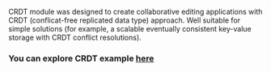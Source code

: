 CRDT module was designed to create collaborative editing applications with CRDT (conflicat-free replicated data type) 
approach. Well suitable for simple solutions (for example, a scalable eventually consistent key-value storage 
with CRDT conflict resolutions).

### You can explore CRDT example [here](https://github.com/softindex/datakernel/blob/master/examples/crdt)

